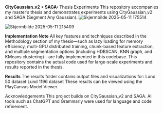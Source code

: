 **CityGaussian_v2 + SAGA:** Thesis Experiments
This repository accompanies my master’s thesis and demonstrates experiments using CityGaussian_v2 and SAGA (Segment Any Gaussian).
![Skjermbilde 2025-05-11 175514](https://github.com/user-attachments/assets/484ec9d4-a3b1-45d9-b4c3-11009c6baa1f)

![Skjermbilde 2025-05-11 215409](https://github.com/user-attachments/assets/e3ef0d58-bbae-481b-b227-1a6ea6e3f8fb)


**Implementation Note**
All key features and techniques described in the Methodology section of my thesis—such as lazy loading for memory efficiency, multi-GPU distributed training, chunk-based feature extraction, and multiple segmentation options (including HDBSCAN, KNN graph, and KMeans clustering)—are fully implemented in this codebase. This repository contains the actual code used for large-scale experiments and results reported in the thesis.

**Results**
The results folder contains output files and visualizations for:
Lund 50 dataset
Lund 1196 dataset
These results can be viewed using the PlayCanvas Model Viewer.

Acknowledgements
This project builds on CityGaussian_v2 and SAGA.
AI tools such as ChatGPT and Grammarly were used for language and code refinement.

